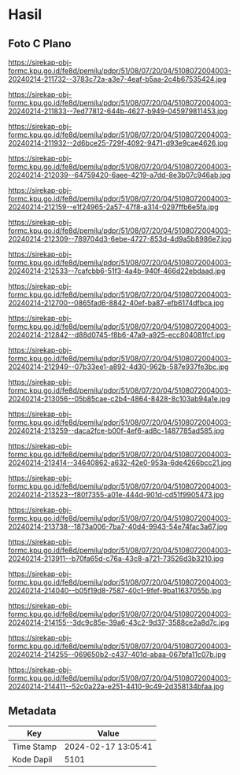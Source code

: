 # Hasil

## Foto C Plano

https://sirekap-obj-formc.kpu.go.id/fe8d/pemilu/pdpr/51/08/07/20/04/5108072004003-20240214-211732--3783c72a-a3e7-4eaf-b5aa-2c4b67535424.jpg

https://sirekap-obj-formc.kpu.go.id/fe8d/pemilu/pdpr/51/08/07/20/04/5108072004003-20240214-211833--7ed77812-644b-4627-b949-045979811453.jpg

https://sirekap-obj-formc.kpu.go.id/fe8d/pemilu/pdpr/51/08/07/20/04/5108072004003-20240214-211932--2d6bce25-729f-4092-9471-d93e9cae4626.jpg

https://sirekap-obj-formc.kpu.go.id/fe8d/pemilu/pdpr/51/08/07/20/04/5108072004003-20240214-212039--64759420-6aee-4219-a7dd-8e3b07c946ab.jpg

https://sirekap-obj-formc.kpu.go.id/fe8d/pemilu/pdpr/51/08/07/20/04/5108072004003-20240214-212159--e1f24965-2a57-47f8-a314-0297ffb6e5fa.jpg

https://sirekap-obj-formc.kpu.go.id/fe8d/pemilu/pdpr/51/08/07/20/04/5108072004003-20240214-212309--789704d3-6ebe-4727-853d-4d9a5b8986e7.jpg

https://sirekap-obj-formc.kpu.go.id/fe8d/pemilu/pdpr/51/08/07/20/04/5108072004003-20240214-212533--7cafcbb6-51f3-4a4b-940f-466d22ebdaad.jpg

https://sirekap-obj-formc.kpu.go.id/fe8d/pemilu/pdpr/51/08/07/20/04/5108072004003-20240214-212700--0865fad6-8842-40ef-ba87-efb6174dfbca.jpg

https://sirekap-obj-formc.kpu.go.id/fe8d/pemilu/pdpr/51/08/07/20/04/5108072004003-20240214-212842--d88d0745-f8b6-47a9-a925-ecc804081fcf.jpg

https://sirekap-obj-formc.kpu.go.id/fe8d/pemilu/pdpr/51/08/07/20/04/5108072004003-20240214-212949--07b33ee1-a892-4d30-962b-587e937fe3bc.jpg

https://sirekap-obj-formc.kpu.go.id/fe8d/pemilu/pdpr/51/08/07/20/04/5108072004003-20240214-213056--05b85cae-c2b4-4864-8428-8c103ab94a1e.jpg

https://sirekap-obj-formc.kpu.go.id/fe8d/pemilu/pdpr/51/08/07/20/04/5108072004003-20240214-213259--daca2fce-b00f-4ef6-ad8c-1487785ad585.jpg

https://sirekap-obj-formc.kpu.go.id/fe8d/pemilu/pdpr/51/08/07/20/04/5108072004003-20240214-213414--34640862-a632-42e0-953a-6de4266bcc21.jpg

https://sirekap-obj-formc.kpu.go.id/fe8d/pemilu/pdpr/51/08/07/20/04/5108072004003-20240214-213523--f80f7355-a01e-444d-901d-cd51f9905473.jpg

https://sirekap-obj-formc.kpu.go.id/fe8d/pemilu/pdpr/51/08/07/20/04/5108072004003-20240214-213738--1873a006-7ba7-40d4-9943-54e74fac3a67.jpg

https://sirekap-obj-formc.kpu.go.id/fe8d/pemilu/pdpr/51/08/07/20/04/5108072004003-20240214-213911--b70fa65d-c76a-43c8-a721-73526d3b3210.jpg

https://sirekap-obj-formc.kpu.go.id/fe8d/pemilu/pdpr/51/08/07/20/04/5108072004003-20240214-214040--b05f19d8-7587-40c1-9fef-9ba11637055b.jpg

https://sirekap-obj-formc.kpu.go.id/fe8d/pemilu/pdpr/51/08/07/20/04/5108072004003-20240214-214155--3dc9c85e-39a6-43c2-9d37-3588ce2a8d7c.jpg

https://sirekap-obj-formc.kpu.go.id/fe8d/pemilu/pdpr/51/08/07/20/04/5108072004003-20240214-214255--069650b2-c437-401d-abaa-067bfa11c07b.jpg

https://sirekap-obj-formc.kpu.go.id/fe8d/pemilu/pdpr/51/08/07/20/04/5108072004003-20240214-214411--52c0a22a-e251-4410-9c49-2d358134bfaa.jpg


## Metadata

| Key        | Value               |
| ---------- | ------------------- |
| Time Stamp | 2024-02-17 13:05:41 |
| Kode Dapil | 5101                |




